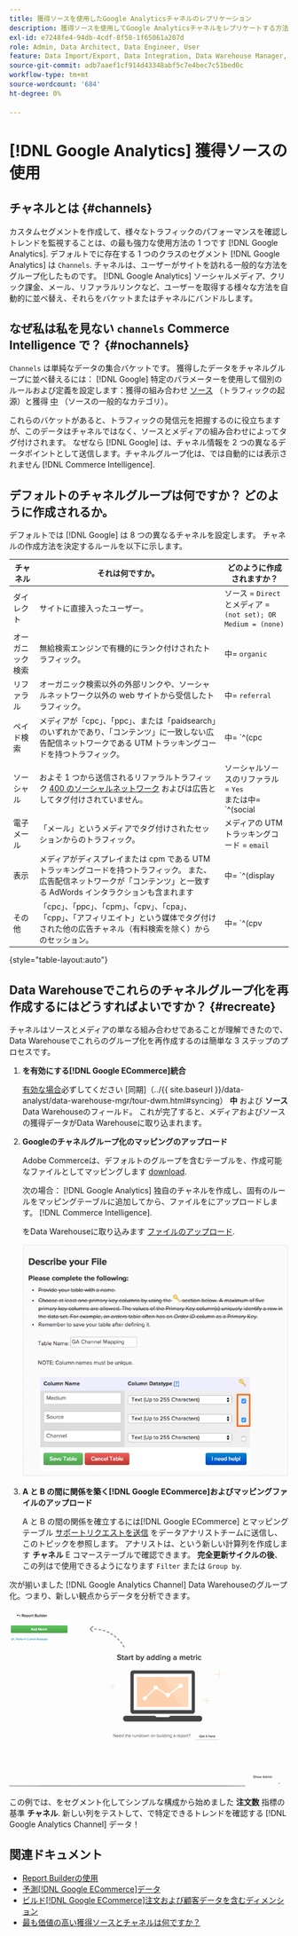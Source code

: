 ```yaml
---
title: 獲得ソースを使用したGoogle Analyticsチャネルのレプリケーション
description: 獲得ソースを使用してGoogle Analyticsチャネルをレプリケートする方法を説明します。
exl-id: e7248fe4-94db-4cdf-8f58-1f65061a207d
role: Admin, Data Architect, Data Engineer, User
feature: Data Import/Export, Data Integration, Data Warehouse Manager, Commerce Tables
source-git-commit: adb7aaef1cf914d43348abf5c7e4bec7c51bed0c
workflow-type: tm+mt
source-wordcount: '684'
ht-degree: 0%

---
```


# [!DNL Google Analytics] 獲得ソースの使用

## チャネルとは {#channels}

カスタムセグメントを作成して、様々なトラフィックのパフォーマンスを確認しトレンドを監視することは、の最も強力な使用方法の 1 つです [!DNL Google Analytics]. デフォルトでに存在する 1 つのクラスのセグメント [!DNL Google Analytics] は `Channels`. チャネルは、ユーザーがサイトを訪れる一般的な方法をグループ化したものです。  [!DNL Google Analytics] ソーシャルメディア、クリック課金、メール、リファラルリンクなど、ユーザーを取得する様々な方法を自動的に並べ替え、それらをバケットまたはチャネルにバンドルします。

## なぜ私は私を見ない `channels` Commerce Intelligence で？ {#nochannels}

`Channels` は単純なデータの集合バケットです。 獲得したデータをチャネルグループに並べ替えるには： [!DNL Google] 特定のパラメーターを使用して個別のルールおよび定義を設定します：獲得の組み合わせ [ソース](https://support.google.com/analytics/answer/1033173?hl=en) （トラフィックの起源）と獲得 [中](https://support.google.com/analytics/answer/6099206?hl=en) （ソースの一般的なカテゴリ）。

これらのバケットがあると、トラフィックの発信元を把握するのに役立ちますが、このデータはチャネルではなく、ソースとメディアの組み合わせによってタグ付けされます。 なぜなら [!DNL Google] は、チャネル情報を 2 つの異なるデータポイントとして送信します。チャネルグループ化は、では自動的には表示されません [!DNL Commerce Intelligence].

## デフォルトのチャネルグループは何ですか？ どのように作成されるか。

デフォルトでは [!DNL Google] は 8 つの異なるチャネルを設定します。 チャネルの作成方法を決定するルールを以下に示します。

| **チャネル** | **それは何ですか。** | **どのように作成されますか？** |
|---|---|---|
| ダイレクト | サイトに直接入ったユーザー。 | ソース = `Direct`<br>とメディア = `(not set); OR Medium = (none)` |
| オーガニック検索 | 無給検索エンジンで有機的にランク付けされたトラフィック。 | 中= `organic` |
| リファラル | オーガニック検索以外の外部リンクや、ソーシャルネットワーク以外の web サイトから受信したトラフィック。 | 中= `referral` |
| ペイド検索 | メディアが「cpc」、「ppc」、または「paidsearch」のいずれかであり、「コンテンツ」に一致しない広告配信ネットワークである UTM トラッキングコードを持つトラフィック。 | 中= `^(cpc|ppc|paidsearch)$`<br>および広告配信ネットワーク ≠ `Content` |
| ソーシャル | およそ 1 つから送信されるリファラルトラフィック [400 のソーシャルネットワーク](https://www.annielytics.com/blog/analytics/sites-google-analytics-includes-in-social-reports/) およびは広告としてタグ付けされていません。 | ソーシャルソースのリファラル = `Yes`<br>または中= `^(social|social-network|social-media|sm|social network|social media)$` |
| 電子メール | 「メール」というメディアでタグ付けされたセッションからのトラフィック。 | メディアの UTM トラッキングコード = `email` |
| 表示 | メディアがディスプレイまたは cpm である UTM トラッキングコードを持つトラフィック。 また、広告配信ネットワークが「コンテンツ」と一致する AdWords インタラクションも含まれます | 中= `^(display|cpm|banner)$`<br>OR 広告配信ネットワーク = `Content`<br>および広告フォーマット≠ `Text` |
| その他 | 「cpc」、「ppc」、「cpm」、「cpv」、「cpa」、「cpp」、「アフィリエイト」という媒体でタグ付けされた他の広告チャネル（有料検索を除く）からのセッション。 | 中= `^(cpv|cpa|cpp|content-text)$` |

{style="table-layout:auto"}

## Data Warehouseでこれらのチャネルグループ化を再作成するにはどうすればよいですか？ {#recreate}

チャネルはソースとメディアの単なる組み合わせであることが理解できたので、Data Warehouseでこれらのグループ化を再作成するのは簡単な 3 ステップのプロセスです。

1. **を有効にする[!DNL Google ECommerce]統合**

   [有効な場合](../importing-data/integrations/google-ecommerce.md)必ずしてください [同期]（../{{ site.baseurl }}/data-analyst/data-warehouse-mgr/tour-dwm.html#syncing） **中** および **ソース** Data Warehouseのフィールド。 これが完了すると、メディアおよびソースの獲得データがData Warehouseに取り込まれます。

1. **Googleのチャネルグループ化のマッピングのアップロード**

   Adobe Commerceは、デフォルトのグループを含むテーブルを、作成可能なファイルとしてマッピングします [download](../../assets/ga-channel-mapping.csv).

   次の場合： [!DNL Google Analytics] 独自のチャネルを作成し、固有のルールをマッピングテーブルに追加してから、ファイルをにアップロードします。 [!DNL Commerce Intelligence].

   をData Warehouseに取り込みます [ファイルのアップロード](../importing-data/connecting-data/using-file-uploader.md).

   ![](../../assets/Setting_Primary_Keys.png)

1. **A と B の間に関係を築く[!DNL Google ECommerce]およびマッピングファイルのアップロード**

   A と B の間の関係を確立するには[!DNL Google ECommerce] とマッピングテーブル [サポートリクエストを送信](../../guide-overview.md#Submitting-a-Support-Ticket) をデータアナリストチームに送信し、このトピックを参照します。 アナリストは、という新しい計算列を作成します **チャネル** E コマーステーブルで確認できます。 **完全更新サイクルの後**、この列はで使用できるようになります `Filter` または `Group by`.

次が揃いました [!DNL Google Analytics Channel] Data Warehouseのグループ化。つまり、新しい観点からデータを分析できます。

![注文数指標をチャネル別にセグメント化](../../assets/GA_Channel_Gif.gif)

この例では、をセグメント化してシンプルな構成から始めました **注文数** 指標の基準 **チャネル**. 新しい列をテストして、で特定できるトレンドを確認する [!DNL Google Analytics Channel] データ！

## 関連ドキュメント

* [Report Builderの使用](../../tutorials/using-visual-report-builder.md)
* [予測[!DNL Google ECommerce]データ](../importing-data/integrations/google-ecommerce-data.md)
* [ビルド[!DNL Google ECommerce]注文および顧客データを含むディメンション](../data-warehouse-mgr/bldg-google-ecomm-dim.md)
* [最も価値の高い獲得ソースとチャネルは何ですか？](../analysis/most-value-source-channel.md)
